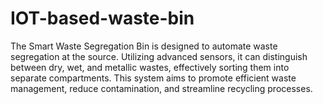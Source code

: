 # IOT-based-waste-bin
The Smart Waste Segregation Bin is designed to automate waste segregation at the source. Utilizing advanced sensors, it can distinguish between dry, wet, and metallic wastes, effectively sorting them into separate compartments. This system aims to promote efficient waste management, reduce contamination, and streamline recycling processes.
